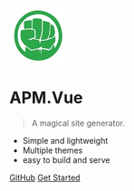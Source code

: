 ![logo](media/hulk.jpg)

# APM.Vue

> A magical site generator.

* Simple and lightweight 
* Multiple themes
* easy to build and serve

[GitHub](https://github.com/leonllzhang/APM.Thesis)
[Get Started](/zh-cn/Schema)